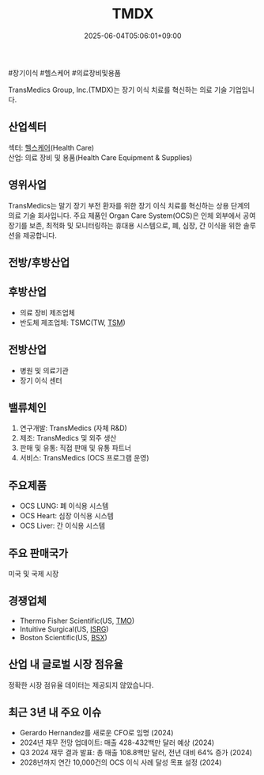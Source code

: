 ﻿---
title: "TMDX"
date: 2025-06-04T05:06:01+09:00
lastmod: 2025-06-04T05:06:01+09:00
type: docs
sidebar:
  open: true
weight: 874
---
<div style="display:none">
  <meta property="article:published_time" content="2025-06-03T20:06:01Z" />
  <meta property="article:modified_time" content="2025-06-03T20:06:01Z" />
</div>
#장기이식 #헬스케어 #의료장비및용품

TransMedics Group, Inc.(TMDX)는 장기 이식 치료를 혁신하는 의료 기술 기업입니다.

## 산업섹터

섹터: [헬스케어](/industry-study/2산업헬스케어/)(Health Care)  
산업: 의료 장비 및 용품(Health Care Equipment & Supplies)

## 영위사업

TransMedics는 말기 장기 부전 환자를 위한 장기 이식 치료를 혁신하는 상용 단계의 의료 기술 회사입니다. 주요 제품인 Organ Care System(OCS)은 인체 외부에서 공여 장기를 보존, 최적화 및 모니터링하는 휴대용 시스템으로, 폐, 심장, 간 이식을 위한 솔루션을 제공합니다.

## 전방/후방산업

## 후방산업

- 의료 장비 제조업체
- 반도체 제조업체: TSMC(TW, [TSM](/company-analysis/tsm/))

## 전방산업

- 병원 및 의료기관
- 장기 이식 센터

## 밸류체인

1. 연구개발: TransMedics (자체 R&D)
2. 제조: TransMedics 및 외주 생산
3. 판매 및 유통: 직접 판매 및 유통 파트너
4. 서비스: TransMedics (OCS 프로그램 운영)

## 주요제품

- OCS LUNG: 폐 이식용 시스템
- OCS Heart: 심장 이식용 시스템
- OCS Liver: 간 이식용 시스템

## 주요 판매국가

미국 및 국제 시장

## 경쟁업체

- Thermo Fisher Scientific(US, [TMO](/company-analysis/tmo/))
- Intuitive Surgical(US, [ISRG](/company-analysis/isrg/))
- Boston Scientific(US, [BSX](/company-analysis/bsx/))

## 산업 내 글로벌 시장 점유율

정확한 시장 점유율 데이터는 제공되지 않았습니다.

## 최근 3년 내 주요 이슈

- Gerardo Hernandez를 새로운 CFO로 임명 (2024)
- 2024년 재무 전망 업데이트: 매출 428-432백만 달러 예상 (2024)
- Q3 2024 재무 결과 발표: 총 매출 108.8백만 달러, 전년 대비 64% 증가 (2024)
- 2028년까지 연간 10,000건의 OCS 이식 사례 달성 목표 설정 (2024)
